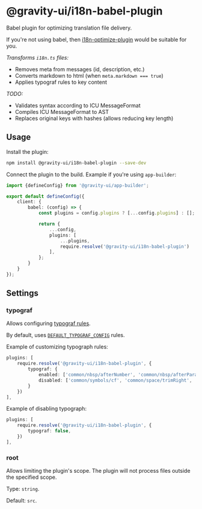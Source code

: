 # @gravity-ui/i18n-babel-plugin

Babel plugin for optimizing translation file delivery.

If you're not using babel, then [i18n-optimize-plugin](../i18n-optimize-plugin/README.md) would be suitable for you.

*Transforms `i18n.ts` files:*

- Removes meta from messages (id, description, etc.)
- Converts markdown to html (when `meta.markdown === true`)
- Applies typograf rules to key content

*TODO:*

- Validates syntax according to ICU MessageFormat
- Compiles ICU MessageFormat to AST
- Replaces original keys with hashes (allows reducing key length)

## Usage

Install the plugin:

```bash
npm install @gravity-ui/i18n-babel-plugin --save-dev
```

Connect the plugin to the build. Example if you're using `app-builder`:

```ts
import {defineConfig} from '@gravity-ui/app-builder';

export default defineConfig({
    client: {
        babel: (config) => {
            const plugins = config.plugins ? [...config.plugins] : [];

            return {
                ...config,
                plugins: [
                    ...plugins,
                    require.resolve('@gravity-ui/i18n-babel-plugin')
                ],
            };
        }
    }
});
```

## Settings

### typograf

Allows configuring [typograf rules](https://github.com/typograf/typograf/blob/dev/docs/RULES.ru.md).

By default, uses [`DEFAULT_TYPOGRAF_CONFIG`](./src/typograf.ts) rules.

Example of customizing typograph rules:

```ts
plugins: [
    require.resolve('@gravity-ui/i18n-babel-plugin', {
        typograf: {
            enabled: ['common/nbsp/afterNumber', 'common/nbsp/afterParagraphMark'],
            disabled: ['common/symbols/cf', 'common/space/trimRight', 'common/space/trimLeft'],
        }
    })
],
```

Example of disabling typograph:

```ts
plugins: [
    require.resolve('@gravity-ui/i18n-babel-plugin', {
        typograf: false,
    })
],
```

### root

Allows limiting the plugin's scope. The plugin will not process files outside the specified scope.

Type: `string`.

Default: `src`.
